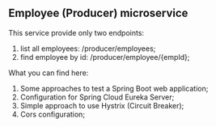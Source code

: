 ## Employee (Producer) microservice

This service provide only two endpoints:
1. list all employees: /producer/employees;
2. find employee by id: /producer/employee/{empId};

What you can find here:
1. Some approaches to test a Spring Boot web application; 
2. Configuration for Spring Cloud Eureka Server;
3. Simple approach to use Hystrix (Circuit Breaker);
4. Cors configuration;

 